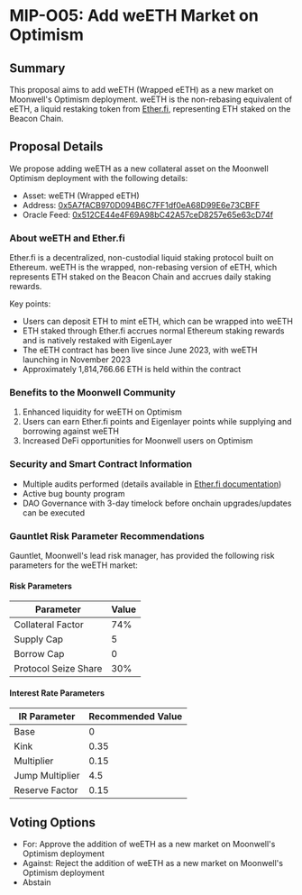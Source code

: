# MIP-O05: Add weETH Market on Optimism

## Summary

This proposal aims to add weETH (Wrapped eETH) as a new market on Moonwell's
Optimism deployment. weETH is the non-rebasing equivalent of eETH, a liquid
restaking token from [Ether.fi](https://ether.fi), representing ETH staked on
the Beacon Chain.

## Proposal Details

We propose adding weETH as a new collateral asset on the Moonwell Optimism
deployment with the following details:

- Asset: weETH (Wrapped eETH)
- Address:
  [0x5A7fACB970D094B6C7FF1df0eA68D99E6e73CBFF](https://optimistic.etherscan.io/token/0x5A7fACB970D094B6C7FF1df0eA68D99E6e73CBFF)
- Oracle Feed:
  [0x512CE44e4F69A98bC42A57ceD8257e65e63cD74f](https://optimistic.etherscan.io/address/0x512CE44e4F69A98bC42A57ceD8257e65e63cD74f)

### About weETH and Ether.fi

Ether.fi is a decentralized, non-custodial liquid staking protocol built on
Ethereum. weETH is the wrapped, non-rebasing version of eETH, which represents
ETH staked on the Beacon Chain and accrues daily staking rewards.

Key points:

- Users can deposit ETH to mint eETH, which can be wrapped into weETH
- ETH staked through Ether.fi accrues normal Ethereum staking rewards and is
  natively restaked with EigenLayer
- The eETH contract has been live since June 2023, with weETH launching in
  November 2023
- Approximately 1,814,766.66 ETH is held within the contract

### Benefits to the Moonwell Community

1. Enhanced liquidity for weETH on Optimism
2. Users can earn Ether.fi points and Eigenlayer points while supplying and
   borrowing against weETH
3. Increased DeFi opportunities for Moonwell users on Optimism

### Security and Smart Contract Information

- Multiple audits performed (details available in
  [Ether.fi documentation](https://etherfi.gitbook.io/etherfi))
- Active bug bounty program
- DAO Governance with 3-day timelock before onchain upgrades/updates can be
  executed

### Gauntlet Risk Parameter Recommendations

Gauntlet, Moonwell's lead risk manager, has provided the following risk
parameters for the weETH market:

#### Risk Parameters

| Parameter            | Value |
| -------------------- | ----- |
| Collateral Factor    | 74%   |
| Supply Cap           | 5     |
| Borrow Cap           | 0     |
| Protocol Seize Share | 30%   |

#### Interest Rate Parameters

| IR Parameter    | Recommended Value |
| --------------- | ----------------- |
| Base            | 0                 |
| Kink            | 0.35              |
| Multiplier      | 0.15              |
| Jump Multiplier | 4.5               |
| Reserve Factor  | 0.15              |

## Voting Options

- For: Approve the addition of weETH as a new market on Moonwell's Optimism
  deployment
- Against: Reject the addition of weETH as a new market on Moonwell's Optimism
  deployment
- Abstain
